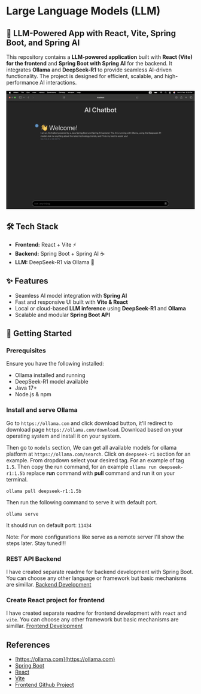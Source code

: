 # Large Language Models (LLM)

## 🚀 LLM-Powered App with React, Vite, Spring Boot, and Spring AI  

This repository contains a **LLM-powered application** built with **React (Vite) for the frontend** and **Spring Boot with Spring AI** for the backend. It integrates **Ollama** and **DeepSeek-R1** to provide seamless AI-driven functionality. The project is designed for efficient, scalable, and high-performance AI interactions.  

![ai-chatbot](screenshots/chatbot-ui.png)

## 🛠️ Tech Stack  
- **Frontend:** React + Vite ⚡  
- **Backend:** Spring Boot + Spring AI ☕  
- **LLM:** DeepSeek-R1 via Ollama 🤖  

## ✨ Features  
- Seamless AI model integration with **Spring AI**  
- Fast and responsive UI built with **Vite & React**  
- Local or cloud-based **LLM inference** using **DeepSeek-R1** and **Ollama**  
- Scalable and modular **Spring Boot API**  

## 🚀 Getting Started  

### Prerequisites  
Ensure you have the following installed:  
- Ollama installed and running  
- DeepSeek-R1 model available
- Java 17+    
- Node.js & npm

### Install and serve Ollama
Go to `https://ollama.com` and click download button, it'll redirect to download page `https://ollama.com/download`. Download based on your operating system and install it on your system.

Then go to `models` section, We can get all available models for ollama platform at `https://ollama.com/search`. Click on `deepseek-r1` section for an example. From dropdown select your desired tag. For an example of tag `1.5`. Then copy the run command, for an example `ollama run deepseek-r1:1.5b` replace **run** command with **pull** command and run it on your terminal.
```
ollama pull deepseek-r1:1.5b
```

Then run the following command to serve it with default port.
```
ollama serve
```
It should run on default port: `11434`

Note: For more configurations like serve as a remote server I'll show the steps later. Stay tuned!!!

### REST API Backend
I have created separate readme for backend development with Spring Boot. You can choose any other language or framework but basic mechanisms are simillar.
[Backend Development](https://github.com/rabbicse/llm/tree/master/backend)

### Create React project for frontend
I have created separate readme for frontend development with `react` and `vite`. You can choose any other framework but basic mechanisms are simillar.
[Frontend Development](https://github.com/rabbicse/llm/tree/master/frontend)

## References
- [https://ollama.com](https://ollama.com)
- [Spring Boot](https://spring.io/projects/spring-boot)
- [React](https://react.dev)
- [Vite](https://vite.dev)
- [Frontend Github Project](https://github.com/ruizguille/tech-trends-chatbot/tree/master/frontend)
